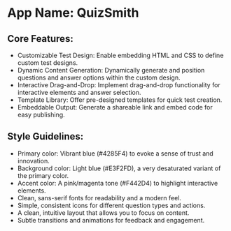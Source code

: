 # **App Name**: QuizSmith

## Core Features:

- Customizable Test Design: Enable embedding HTML and CSS to define custom test designs.
- Dynamic Content Generation: Dynamically generate and position questions and answer options within the custom design.
- Interactive Drag-and-Drop: Implement drag-and-drop functionality for interactive elements and answer selection.
- Template Library: Offer pre-designed templates for quick test creation.
- Embeddable Output: Generate a shareable link and embed code for easy publishing.

## Style Guidelines:

- Primary color: Vibrant blue (#4285F4) to evoke a sense of trust and innovation. 
- Background color: Light blue (#E3F2FD), a very desaturated variant of the primary color. 
- Accent color: A pink/magenta tone (#F442D4) to highlight interactive elements.
- Clean, sans-serif fonts for readability and a modern feel.
- Simple, consistent icons for different question types and actions.
- A clean, intuitive layout that allows you to focus on content.
- Subtle transitions and animations for feedback and engagement.